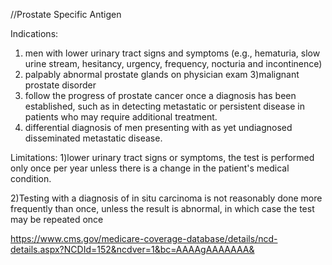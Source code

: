 //Prostate Specific Antigen

Indications:
1) men with lower urinary tract signs and symptoms (e.g., hematuria, slow urine stream, hesitancy, urgency, frequency, nocturia and incontinence) 
2) palpably abnormal prostate glands on physician exam
3)malignant prostate disorder
4) follow the progress of prostate cancer once a diagnosis has been established, such as in detecting metastatic or persistent disease in patients who may require additional treatment.
5) differential diagnosis of men presenting with as yet undiagnosed disseminated metastatic disease.


Limitations:
1)lower urinary tract signs or symptoms, the test is performed only once per year unless there is a change in the patient's medical condition.

2)Testing with a diagnosis of in situ carcinoma is not reasonably done more frequently than once, unless the result is abnormal, in which case the test may be repeated once


https://www.cms.gov/medicare-coverage-database/details/ncd-details.aspx?NCDId=152&ncdver=1&bc=AAAAgAAAAAAA&
